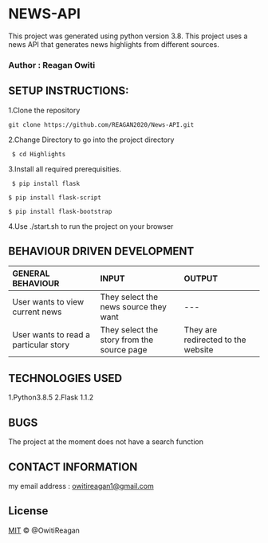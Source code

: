 # NEWS-API
This project was generated using python version 3.8. This project uses a news API that generates news highlights from different sources.

### Author : Reagan Owiti

## SETUP INSTRUCTIONS:
1.Clone the repository 

`git clone https://github.com/REAGAN2020/News-API.git`

2.Change Directory to go into the project directory

` $ cd Highlights`

3.Install all required prerequisities.

` $ pip install flask`

`$ pip install flask-script`

`$ pip install flask-bootstrap`

4.Use ./start.sh to run the project on your browser


## BEHAVIOUR DRIVEN DEVELOPMENT
| GENERAL BEHAVIOUR | INPUT | OUTPUT|
|:------------------|:--------|:-----------|
|User wants to view current news| They select the news source they want |---|
|User wants to read a particular story| They select the story from the source page|They are redirected to the website|

## TECHNOLOGIES USED
1.Python3.8.5
2.Flask 1.1.2

## BUGS
The project at the moment does not have a search function



## CONTACT INFORMATION
 my email address : owitireagan1@gmail.com


 ## License
[MIT](LICENSE.md) © @OwitiReagan
